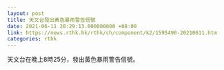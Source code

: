 ```yaml
---
layout: post
title: 天文台發出黃色暴雨警告信號
date: 2021-06-11 20:29:13.000000000 +08:00
link: https://news.rthk.hk/rthk/ch/component/k2/1595490-20210611.htm
categories: rthk
---
```


天文台在晚上8時25分，發出黃色暴雨警告信號。
